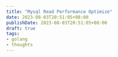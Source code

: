```yaml
---
title: "Mysql Read Performance Optimize"
date: 2023-08-03T20:51:05+08:00
publishDate: 2023-08-03T20:51:05+08:00
draft: true
tags:
- golang
- thoughts
---
```


